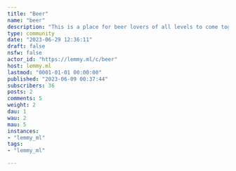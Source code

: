 ```yaml
---
title: "Beer" 
name: "beer"
description: "This is a place for beer lovers of all levels to come together and share their love of beer."
type: community
date: "2023-06-29 12:36:11"
draft: false
nsfw: false
actor_id: "https://lemmy.ml/c/beer"
host: lemmy.ml
lastmod: "0001-01-01 00:00:00"
published: "2023-06-09 00:37:44"
subscribers: 36
posts: 2
comments: 5
weight: 2
dau: 1
wau: 2
mau: 5
instances:
- "lemmy_ml"
tags: 
- "lemmy_ml"

---
```

